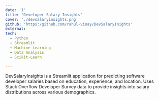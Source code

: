 ```yaml
---
date: '1'
title: 'Developer Salary Insights'
cover: './devsalaryinsights.png'
github: 'https:/github.com/rahul-vinay/DevSalaryInights'
external:
tech:
  - Python
  - Streamlit
  - Machine Learning
  - Data Analysis
  - Scikit-Learn

---
```


DevSalaryInsights is a Streamlit application for predicting software developer salaries based on education, experience, and location. Uses Stack Overflow Developer Survey data to provide insights into salary distributions across various demographics.
